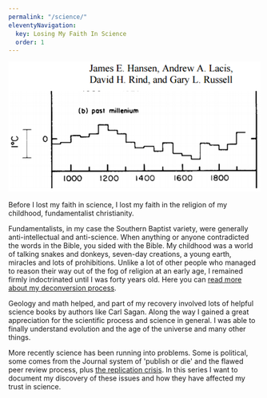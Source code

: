 ```yaml
---
permalink: "/science/"
eleventyNavigation:
  key: Losing My Faith In Science
  order: 1
---
```

![](/img/losing-my-faith.png)

Before I lost my faith in science, I lost my faith in the religion of my childhood, fundamentalist christianity.

Fundamentalists, in my case the Southern Baptist variety, were generally anti-intellectual and anti-science. When anything or anyone contradicted the words in the Bible, you sided with the Bible. My childhood was a world of talking snakes and donkeys, seven-day creations, a young earth, miracles and lots of prohibitions. Unlike a lot of other people who managed to reason their way out of the fog of religion at an early age, I remained firmly indoctrinated until I was forty years old. Here you can [read more about my deconversion process](https://forty-years-fundie.tumblr.com/deconversion).

Geology and math helped, and part of my recovery involved lots of helpful science books by authors like Carl Sagan. Along the way I gained a great appreciation for the scientific process and science in general. I was able to finally understand evolution and the age of the universe and many other things.

More recently science has been running into problems. Some is political, some comes from the Journal system of 'publish or die' and the flawed peer review process, plus [the replication crisis](/The-Replication-Crisis). In this series I want to document my discovery of these issues and how they have affected my trust in science.

